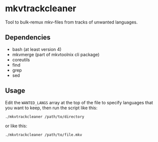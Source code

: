 # mkvtrackcleaner
Tool to bulk-remux mkv-files from tracks of unwanted languages.

## Dependencies
- bash (at least version 4)
- mkvmerge (part of mkvtoolnix cli package)
- coreutils
- find
- grep
- sed

## Usage
Edit the `WANTED_LANGS` array at the top of the file to specify
languages that you want to keep, then run the script like this:
```bash
./mkvtrackcleaner /path/to/directory
```

or like this:
```bash
./mkvtrackcleaner /path/to/file.mkv
```
